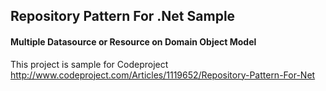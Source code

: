 ## Repository Pattern For .Net Sample
#### Multiple Datasource or Resource on Domain Object Model
This project is sample for Codeproject
http://www.codeproject.com/Articles/1119652/Repository-Pattern-For-Net
